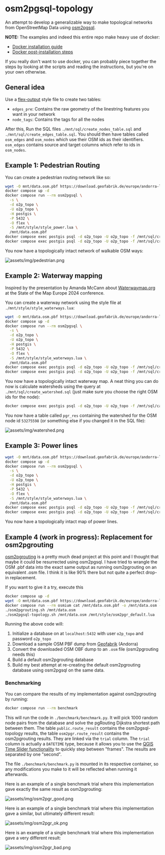 # osm2pgsql-topology

An attempt to develop a generalizable way to make topological networks from OpenStreetMap Data using [osm2pgsql](https://osm2pgsql.org/).

**NOTE:** The examples and indeed this entire repo make heavy use of docker:

* [Docker installation guide](https://docs.docker.com/engine/install/)
* [Docker post-installation steps](https://docs.docker.com/engine/install/linux-postinstall/)

If you really don't want to use docker, you can probably piece together the steps by looking at the scripts and reading
the instructions, but you're on your own otherwise.

## General idea

Use a [flex-output](https://osm2pgsql.org/doc/manual.html#the-flex-output) style file to create two tables:

* `edges_pre`: Contains the raw geometry of the linestring features you want in your network
* `node_tags`: Contains the tags for all the nodes

After this, Run the SQL files `./mnt/sql/create_nodes_table.sql` and `./mnt/sql/create_edges_table.sql`. You should then
have tables called `osm_edges` and `osm_nodes` which use their OSM ids as their identifiers. `osm_edges` contains
source and target columns which refer to ids in `osm_nodes`.

## Example 1: Pedestrian Routing

You can create a pedestrian routing network like so:

```sh
wget -O mnt/data.osm.pbf https://download.geofabrik.de/europe/andorra-latest.osm.pbf
docker compose up -d
docker compose run --rm osm2pgsql \
  -s \
  -d o2p_topo \
  -U o2p_topo \
  -H postgis \
  -P 5432 \
  -O flex \
  -S /mnt/style/style_power.lua \
  /mnt/data.osm.pbf
docker compose exec postgis psql -d o2p_topo -U o2p_topo -f /mnt/sql/create_nodes_table.sql
docker compose exec postgis psql -d o2p_topo -U o2p_topo -f /mnt/sql/create_edges_table.sql
```

You now have a topologically intact network of walkable OSM ways:

![assets/img/pedestrian.png](assets/img/pedestrian.png)

## Example 2: Waterway mapping

Inspired by the presentation by Amanda McCann about [Waterwaymap.org](https://github.com/amandasaurus/waterwaymap.org)
at the State of the Map Europe 2024 conference.

You can create a waterway network using the style file at `./mnt/style/style_waterways.lua`:

```sh
wget -O mnt/data.osm.pbf https://download.geofabrik.de/europe/andorra-latest.osm.pbf
docker compose up -d
docker compose run --rm osm2pgsql \
  -s \
  -d o2p_topo \
  -U o2p_topo \
  -H postgis \
  -P 5432 \
  -O flex \
  -S /mnt/style/style_waterways.lua \
  /mnt/data.osm.pbf
docker compose exec postgis psql -d o2p_topo -U o2p_topo -f /mnt/sql/create_nodes_table.sql
docker compose exec postgis psql -d o2p_topo -U o2p_topo -f /mnt/sql/create_edges_table.sql
```

You now have a topologically intact waterway map. A neat thing you can do now is calculate watersheds using the query at
`./mnt/sql/create_watershed.sql` (just make sure you choose the right OSM ids for the node):

```sh
docker compose exec postgis psql -d o2p_topo -U o2p_topo -f /mnt/sql/calculate_watershed.sql
```

You now have a table called `pgr_res` containing the watershed for the OSM node id `53275598` (or something else if you
changed it in the SQL file):

![assets/img/watershed.png](assets/img/watershed.png)

## Example 3: Power lines

```sh
wget -O mnt/data.osm.pbf https://download.geofabrik.de/europe/andorra-latest.osm.pbf
docker compose up -d
docker compose run --rm osm2pgsql \
  -s \
  -d o2p_topo \
  -U o2p_topo \
  -H postgis \
  -P 5432 \
  -O flex \
  -S /mnt/style/style_waterways.lua \
  /mnt/data.osm.pbf
docker compose exec postgis psql -d o2p_topo -U o2p_topo -f /mnt/sql/create_nodes_table.sql
docker compose exec postgis psql -d o2p_topo -U o2p_topo -f /mnt/sql/create_edges_table.sql
```

You now have a topologically intact map of power lines.

## Example 4 (work in progress): Replacement for osm2pgrouting

[osm2pgrouting](https://pgrouting.org/docs/tools/osm2pgrouting.html) is a pretty much dead project at this point and I
thought that maybe it could be resurrected using osm2pgsql. I have tried to wrangle the OSM .pbf data into the exact
same output as running osm2pgrouting on an equivalent .osm file. I think it is like 90% there but not quite a perfect
drop-in replacement.

If you want to give it a try, execute this

```sh
docker compose up -d
wget -O mnt/data.osm.pbf https://download.geofabrik.de/europe/andorra-latest.osm.pbf
docker compose run --rm osmium cat /mnt/data.osm.pbf -o /mnt/data.osm --overwrite
./osm2pgrouting.sh /mnt/data.osm
./osm2pgsql-topology.sh /mnt/data.osm /mnt/style/osm2pgr_default.lua
```

Running the above code will:

1. Initialize a database on at `localhost:5432` with user `o2p_topo` and password `o2p_topo`
2. Download a sample OSM PBF dump from [Geofabrik](https://download.geofabrik.de/) (Andorra)
3. Convert the downloaded OSM OBF dump to an `.osm` file (osm2pgrouting needs this)
4. Build a default osm2pgrouting database
5. Build my best attempt at re-creating the default osm2pgrouting database using osm2pgsql on the same data.

### Benchmarking

You can compare the results of my implementation against osm2pgrouting by running:

```sh
docker compose run --rm benchmark
```

This will run the code in `./benchmark/benchmark.py`. It will pick 1000 random node pairs from the database and solve the
pgRouting Dijkstra shortest path between them. The table `public.route_result` contains the osm2pgsql-topology results,
the table `osm2pgr.route_result` contains the osm2pgrouting results. They are linked via the `trial` column. The `trial`
column is actually a `DATETIME` type, because it allows you to use the
[QGIS Time Slider functionality](https://www.qgistutorials.com/en/docs/3/animating_time_series.html) to quickly step
between "frames". The results are separated by one "second".

The file `./benchmark/benchmark.py` is mounted in its respective container, so any modifications you make to it will be
reflected when running it afterwards.

Here is an example of a single benchmark trial where this implementation gave exactly the same result as osm2pgrouting:

![assets/img/osm2pgr_good.png](assets/img/osm2pgr_good.png)

Here is an example of a single benchmark trial where this implementation gave a similar, but ultimately different result:

![assets/img/osm2pgr_ok.png](assets/img/osm2pgr_ok.png)

Here is an example of a single benchmark trial where this implementation gave a very different result:

![assets/img/osm2pgr_bad.png](assets/img/osm2pgr_bad.png)



